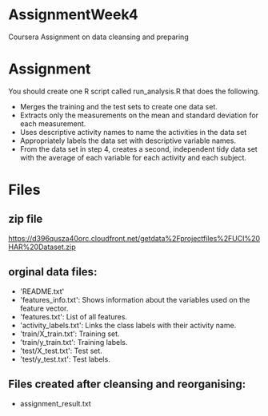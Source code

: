# AssignmentWeek4
Coursera Assignment on data cleansing and preparing



# Assignment
You should create one R script called run_analysis.R that does the following.

 - Merges the training and the test sets to create one data set.
 - Extracts only the measurements on the mean and standard deviation for each measurement.
 - Uses descriptive activity names to name the activities in the data set
 - Appropriately labels the data set with descriptive variable names.
 - From the data set in step 4, creates a second, independent tidy data set with the average of each variable for each activity and each subject.

# Files
## zip file
https://d396qusza40orc.cloudfront.net/getdata%2Fprojectfiles%2FUCI%20HAR%20Dataset.zip
## orginal data files:
- 'README.txt'
- 'features_info.txt': Shows information about the variables used on the feature vector.
- 'features.txt': List of all features.
- 'activity_labels.txt': Links the class labels with their activity name.
- 'train/X_train.txt': Training set.
- 'train/y_train.txt': Training labels.
- 'test/X_test.txt': Test set.
- 'test/y_test.txt': Test labels.

## Files created after cleansing and reorganising:
- assignment_result.txt